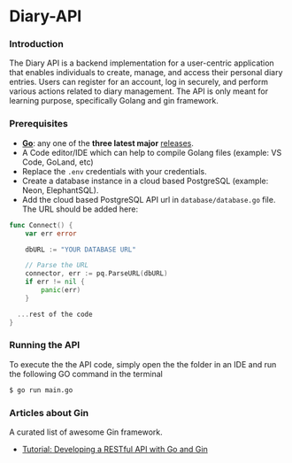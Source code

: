 # Diary-API

### Introduction
The Diary API is a backend implementation for a user-centric application that enables individuals to create, manage, and access their personal diary entries. Users can register for an account, log in securely, and perform various actions related to diary management.
The API is only meant for learning purpose, specifically Golang and gin framework. 

### Prerequisites

- **[Go](https://go.dev/)**: any one of the **three latest major** [releases](https://go.dev/doc/devel/release).
- A Code editor/IDE which can help to compile Golang files (example: VS Code, GoLand, etc)
- Replace the `.env` credentials with your credentials.
- Create a database instance in a cloud based PostgreSQL (example: Neon, ElephantSQL).
- Add the cloud based PostgreSQL API url in `database/database.go` file. The URL should be added here:

```go
func Connect() {
	var err error

	dbURL := "YOUR DATABASE URL"

	// Parse the URL
	connector, err := pq.ParseURL(dbURL)
	if err != nil {
		panic(err)
	}

  ...rest of the code
}
```

### Running the API

To execute the the API code, simply open the the folder in an IDE and run the following GO command in the terminal
```sh
$ go run main.go
```
### Articles about Gin

A curated list of awesome Gin framework.

- [Tutorial: Developing a RESTful API with Go and Gin](https://go.dev/doc/tutorial/web-service-gin)
